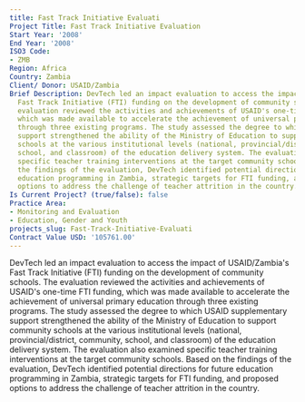```yaml
---
title: Fast Track Initiative Evaluati
Project Title: Fast Track Initiative Evaluation
Start Year: '2008'
End Year: '2008'
ISO3 Code:
- ZMB
Region: Africa
Country: Zambia
Client/ Donor: USAID/Zambia
Brief Description: DevTech led an impact evaluation to access the impact of USAID/Zambia's
  Fast Track Initiative (FTI) funding on the development of community schools. The
  evaluation reviewed the activities and achievements of USAID's one-time FTI funding,
  which was made available to accelerate the achievement of universal primary education
  through three existing programs. The study assessed the degree to which USAID supplementary
  support strengthened the ability of the Ministry of Education to support community
  schools at the various institutional levels (national, provincial/district, community,
  school, and classroom) of the education delivery system. The evaluation also examined
  specific teacher training interventions at the target community schools. Based on
  the findings of the evaluation, DevTech identified potential directions for future
  education programming in Zambia, strategic targets for FTI funding, and proposed
  options to address the challenge of teacher attrition in the country.
Is Current Project? (true/false): false
Practice Area:
- Monitoring and Evaluation
- Education, Gender and Youth
projects_slug: Fast-Track-Initiative-Evaluati
Contract Value USD: '105761.00'
---
```


DevTech led an impact evaluation to access the impact of USAID/Zambia's Fast Track Initiative (FTI) funding on the development of community schools. The evaluation reviewed the activities and achievements of USAID's one-time FTI funding, which was made available to accelerate the achievement of universal primary education through three existing programs. The study assessed the degree to which USAID supplementary support strengthened the ability of the Ministry of Education to support community schools at the various institutional levels (national, provincial/district, community, school, and classroom) of the education delivery system. The evaluation also examined specific teacher training interventions at the target community schools. Based on the findings of the evaluation, DevTech identified potential directions for future education programming in Zambia, strategic targets for FTI funding, and proposed options to address the challenge of teacher attrition in the country.